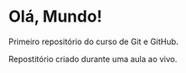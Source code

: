 # Olá, Mundo!
 Primeiro repositório do curso de Git e GitHub.

 Repostitório criado durante uma aula ao vivo.
